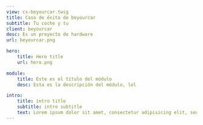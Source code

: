 ```yaml
---
view: cs-beyourcar.twig
title: Caso de éxito de beyourcar
subtitle: Tu coche y tu
client: beyourcar
desc: Es un proyecto de hardware
url: beyourcar.png

hero:
    title: Hero title
    url: hero.png

module:
    title: Este es el título del módulo
    desc: Esta es la descripción del módulo, lol

intro:
    title: intro title
    subtitle: intro subtitle
    text: Lorem ipsum dolor sit amet, consectetur adipisicing elit, sed do eiusmod tempor incididunt ut labore et dolore magna aliqua. Ut enim ad minim veniam, quis nostrud exercitation ullamco laboris nisi ut aliquip ex ea commodo consequat. Duis aute irure dolor in reprehenderit in voluptate velit esse cillum dolore eu fugiat nulla pariatur. Excepteur sint occaecat cupidatat non proident, sunt in culpa qui officia deserunt mollit anim id est laborum.
---
```

